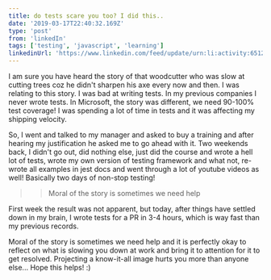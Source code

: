 ```yaml
---
title: do tests scare you too? I did this..
date: '2019-03-17T22:40:32.169Z'
type: 'post'
from: 'linkedIn'
tags: ['testing', 'javascript', 'learning']
linkedinUrl: 'https://www.linkedin.com/feed/update/urn:li:activity:6512201801926840320'
---
```


I am sure you have heard the story of that woodcutter who was slow at cutting trees coz he didn't sharpen his axe every now and then. I was relating to this story. I was bad at writing tests. In my previous companies I never wrote tests. In Microsoft, the story was different, we need 90-100% test coverage! I was spending a lot of time in tests and it was affecting my shipping velocity.


So, I went and talked to my manager and asked to buy a training and after hearing my justification he asked me to go ahead with it. Two weekends back, I didn't go out, did nothing else, just did the course and wrote a hell lot of tests, wrote my own version of testing framework and what not, re-wrote all examples in jest docs and went through a lot of youtube videos as well! Basically two days of non-stop testing!

> > Moral of the story is sometimes we need help


First week the result was not apparent, but today, after things have settled down in my brain, I wrote tests for a PR in 3-4 hours, which is way fast than my previous records.


Moral of the story is sometimes we need help and it is perfectly okay to reflect on what is slowing you down at work and bring it to attention for it to get resolved. Projecting a know-it-all image hurts you more than anyone else...
Hope this helps! :)
